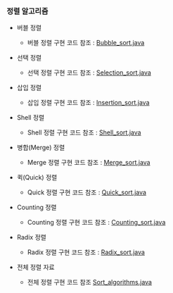 ### 정렬 알고리즘
- 버블 정렬
    - 버블 정렬 구현 코드 참조 : <a href="https://github.com/hongjw1991/java-data_structure-algorithm/blob/master/Algorithm/Sort_algorithm/Bubble_sort.java">Bubble_sort.java</a>

- 선택 정렬
    - 선택 정렬 구현 코드 참조 : <a href="https://github.com/hongjw1991/java-data_structure-algorithm/blob/master/Algorithm/Sort_algorithm/Selection_sort.java">Selection_sort.java</a>
     
- 삽입 정렬
    - 삽입 정렬 구현 코드 참조 : <a href="https://github.com/hongjw1991/java-data_structure-algorithm/blob/master/Algorithm/Sort_algorithm/Insertion_sort.java">Insertion_sort.java</a>

- Shell 정렬
    - Shell 정렬 구현 코드 참조 : <a href="https://github.com/hongjw1991/java-data_structure-algorithm/blob/master/Algorithm/Sort_algorithm/Shell_sort.java">Shell_sort.java</a>

- 병합(Merge) 정렬
    - Merge 정렬 구현 코드 참조 : <a href="https://github.com/hongjw1991/java-data_structure-algorithm/blob/master/Algorithm/Sort_algorithm/Merge_sort.java">Merge_sort.java</a>
     
- 퀵(Quick) 정렬
    - Quick 정렬 구현 코드 참조 : <a href="https://github.com/hongjw1991/java-data_structure-algorithm/blob/master/Algorithm/Sort_algorithm/Quick_sort.java">Quick_sort.java</a>
    
- Counting 정렬
    - Counting 정렬 구현 코드 참조 : <a href="https://github.com/hongjw1991/java-data_structure-algorithm/blob/master/Algorithm/Sort_algorithm/Counting_sort.java">Counting_sort.java</a>

- Radix 정렬
    - Radix 정렬 구현 코드 참조 : <a href="https://github.com/hongjw1991/java-data_structure-algorithm/blob/master/Algorithm/Sort_algorithm/Radix_sort.java">Radix_sort.java</a>

- 전체 정렬 자료
    - 전체 정렬 구현 코드 참조 <a href="https://github.com/hongjw1991/java-data_structure-algorithm/blob/master/Algorithm/Sort_algorithm/Sort_algorithms.java">Sort_algorithms.java</a>